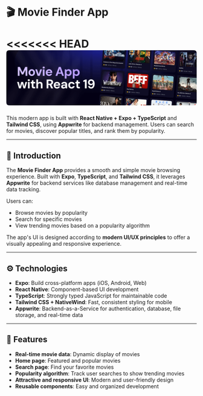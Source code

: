 # 🎬 Movie Finder App

<<<<<<< HEAD
![Movie Finder App Banner](/hero-redme.png)
=======

This modern app is built with **React Native + Expo + TypeScript** and **Tailwind CSS**, using **Appwrite** for backend management. Users can search for movies, discover popular titles, and rank them by popularity.

---

## 🤖 Introduction

The **Movie Finder App** provides a smooth and simple movie browsing experience. Built with **Expo**, **TypeScript**, and **Tailwind CSS**, it leverages **Appwrite** for backend services like database management and real-time data tracking.

Users can:

- Browse movies by popularity  
- Search for specific movies  
- View trending movies based on a popularity algorithm  

The app's UI is designed according to **modern UI/UX principles** to offer a visually appealing and responsive experience.

---

## ⚙️ Technologies

- **Expo**: Build cross-platform apps (iOS, Android, Web)  
- **React Native**: Component-based UI development  
- **TypeScript**: Strongly typed JavaScript for maintainable code  
- **Tailwind CSS + NativeWind**: Fast, consistent styling for mobile  
- **Appwrite**: Backend-as-a-Service for authentication, database, file storage, and real-time data  

---

## 🔋 Features

- **Real-time movie data**: Dynamic display of movies  
- **Home page**: Featured and popular movies  
- **Search page**: Find your favorite movies  
- **Popularity algorithm**: Track user searches to show trending movies  
- **Attractive and responsive UI**: Modern and user-friendly design  
- **Reusable components**: Easy and organized development

